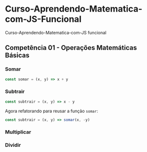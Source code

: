 # Curso-Aprendendo-Matematica-com-JS-Funcional
Curso-Aprendendo-Matematica-com-JS funcional

## Competência 01 - Operações Matemáticas Básicas

### Somar

```js
const somar = (x, y) => x + y
```

### Subtrair

```js
const subtrair = (x, y) => x - y
```
Agora refatorando para reusar a função `somar`:

```js
const subtrair = (x, y) => somar(x, -y)
```



### Multiplicar

### Dividir
